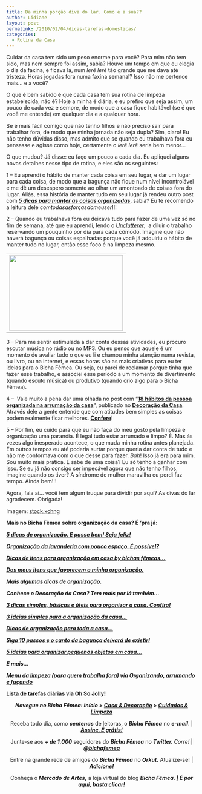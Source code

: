 ```yaml
---
title: Da minha porção diva do lar. Como é a sua??
author: Lidiane
layout: post
permalink: /2010/02/04/dicas-tarefas-domesticas/
categories:
  - Rotina da Casa
---
```

Cuidar da casa tem sido um peso enorme para você? Para mim não tem sido, mas nem sempre foi assim, sabia? Houve um tempo em que eu elegia o dia da faxina, e ficava lá, num _lerê lerê_ tão grande que me dava até tristeza. Horas jogadas fora numa faxina semanal? Isso não me pertence mais… e a você?

<!--more-->

O que é bem sabido é que cada casa tem sua rotina de limpeza estabelecida, não é? Hoje a minha é diária, e eu prefiro que seja assim, um pouco de cada vez e sempre, de modo que a casa fique habitável (se é que você me entende) em qualquer dia e a qualquer hora.

Se é mais fácil comigo que não tenho filhos e não preciso sair para trabalhar fora, de modo que minha jornada não seja dupla? Sim, claro! Eu não tenho dúvidas disso, mas admito que se quando eu trabalhava fora eu pensasse e agisse como hoje, certamente o _lerê lerê_ seria bem menor…

O que mudou? Já disse: eu faço um pouco a cada dia. Eu apliquei alguns novos detalhes nesse tipo de rotina, e eles são os seguintes:

1 – Eu aprendi o hábito de manter cada coisa em seu lugar, e dar um lugar para cada coisa, de modo que a bagunça não fique num nível incontrolável e me dê um desespero somente ao olhar um amontoado de coisas fora do lugar. Aliás, essa história de manter tudo em seu lugar já rendeu outro post com **_<a href="http://www.trololodemulher.com.br/2009/11/10/dicas-organizacao-casa/" target="_self">5 dicas para manter as coisas organizadas</a>_**, sabia? Eu te recomendo a leitura dele _comtodasasforçasdomeuser_!!!

2 – Quando eu trabalhava fora eu deixava tudo para fazer de uma vez só no fim de semana, até que eu aprendi, lendo o _<a href="http://unclutterer.com/" target="_blank" rel="noopener noreferrer">Unclutterer</a>_,  a diluir o trabalho reservando um pouquinho por dia para cada cômodo. Imagine que não haverá bagunça ou coisas espalhadas porque você já adquiriu o hábito de manter tudo no lugar, então esse foco é na limpeza mesmo.

<table align="center">
  <tr>
    <td>
      <a href="https://www.trololodemulher.com.br/2010/02/limpeza-da-casa-leve.jpg"><img class="aligncenter size-medium wp-image-4249" title="limpeza da casa leve" src="https://www.trololodemulher.com.br/2010/02/limpeza-da-casa-leve-300x200.jpg" alt="" width="300" height="200" /></a>
    </td>
  </tr>
</table>

3 – Para me sentir estimulada a dar conta dessas atividades, eu procuro escutar música no rádio ou no MP3. Ou eu penso que aquele é um momento de avaliar tudo o que eu li e chamou minha atenção numa revista, ou livro, ou na internet, e essas horas são as mais criativas para eu ter ideias para o Bicha Fêmea. Ou seja, eu parei de reclamar porque tinha que fazer esse trabalho, e associei esse período a um momento de divertimento (quando escuto música) ou produtivo (quando crio algo para o Bicha Fêmea).

4 –  Vale muito a pena dar uma olhada no post com &#8220;**<a href="http://www.decoracaodacasa.com/organizacao-da-casa/" target="_blank" rel="noopener noreferrer">18 hábitos da pessoa organizada na arrumação da casa</a>**&#8220;, publicado no **<a href="http://www.decoracaodacasa.com/" target="_blank" rel="noopener noreferrer">Decoração da Casa</a>**. Através dele a gente entende que com atitudes bem simples as coisas podem realmente ficar melhores. **<a href="http://www.decoracaodacasa.com/organizacao-da-casa/" target="_blank" rel="noopener noreferrer">Confere</a>**!

5 – Por fim, eu cuido para que eu não faça do meu gosto pela limpeza e organização uma paranóia. É legal tudo estar arrumado e limpo? É. Mas ás vezes algo inesperado acontece, o que muda minha rotina antes planejada. Em outros tempos eu até poderia surtar porque queria dar conta de tudo e não me conformava com o que desse para fazer. _Bah_! Isso já era para mim. Sou muito mais prática. E sabe de uma coisa? Eu só tenho a ganhar com isso. Se eu já não consigo ser impecável agora que não tenho filhos, imagine quando os tiver? A síndrome de mulher maravilha eu perdi faz tempo. Ainda bem!!!

Agora, fala aí… você tem algum truque para dividir por aqui? As divas do lar agradecem. Obrigada!

Imagem: <a href="http://www.sxc.hu/" target="_blank" rel="noopener noreferrer">stock.xchng</a>

**Mais no Bicha Fêmea sobre organização da casa? É &#8216;pra já:**

<a href="http://www.trololodemulher.com.br/2009/11/10/5-dicas-de-oganizao-e-passe-bem-seja-feliz/" target="_blank" rel="noopener noreferrer"><strong><em>5 dicas de organização. E passe bem! Seja feliz!</em></strong></a>

**_<a href="http://www.trololodemulher.com.br/2010/04/14/organizacao-lavanderia-pequena/" target="_self">Organização da lavanderia com pouco espaço. É possível?</a>_**

**_<a href="http://www.trololodemulher.com.br/2010/01/21/dicas-de-itens-para-organizacao-em-casa-by-bichas-femeas%e2%80%a6/" target="_self">Dicas de itens para organização em casa by bichas fêmeas&#8230;</a>_**

**_<a href="http://www.trololodemulher.com.br/2010/01/19/dos-meus-itens-que-favorecem-minha-organizacao-qual-o-seu/" target="_self">Dos meus itens que favorecem a minha organização.</a>_**

**_<a href="http://www.trololodemulher.com.br/2009/05/04/dicas-organizacao/" target="_self">Mais algumas dicas de organização.</a>_**

**_Conhece o Decoração da Casa? Tem mais por lá também&#8230;_**

**_<a href="http://www.decoracaodacasa.com/dicas-para-organizar-a-casa/" target="_blank" rel="noopener noreferrer">3 dicas simples, básicas e úteis para organizar a casa. Confira!</a>_**

**_<a href="http://www.decoracaodacasa.com/ideias-organizacao-da-casa/" target="_blank" rel="noopener noreferrer">3 ideias simples para a organização da casa&#8230;</a>_**

**_<a href="http://www.decoracaodacasa.com/dicas-organizacao-da-casa/" target="_blank" rel="noopener noreferrer">Dicas de organização para toda a casa&#8230;</a>_**

**_<a href="http://www.decoracaodacasa.com/dicas-organizacao/" target="_blank" rel="noopener noreferrer">Siga 10 passos e o canto da bagunça deixará de existir!</a>_**

**_<a href="http://www.decoracaodacasa.com/ideias-organizacao-casa/" target="_blank" rel="noopener noreferrer">5 ideias para organizar pequenos objetos em casa&#8230;</a>_**

**_E mais&#8230;_**

**_<a href="http://www.organizandoarrumando.com/2010/02/menu-da-limpeza.html" target="_blank" rel="noopener noreferrer">Menu da limpeza (para quem trabalha fora)</a> via <a href="http://www.organizandoarrumando.com/" target="_blank" rel="noopener noreferrer">Organizando, arrumando e fuçando</a>_**

**<a href="http://www.ohsojolly.com/2010/01/lista-de-tarefas-diarias.html" target="_blank" rel="noopener noreferrer">Lista de tarefas diárias</a> via <a href="http://www.ohsojolly.com/" target="_blank" rel="noopener noreferrer">Oh So Jolly!</a>**

<p style="text-align: center;">
  <strong><em>Navegue no Bicha Fêmea: Início > <a href="http://www.trololodemulher.com.br/casaedecoracao/">Casa & Decoração</a> > <a href="http://www.trololodemulher.com.br/category/casa-cuidados-limpeza/">Cuidados & Limpeza</a></em></strong>
</p>

<p style="text-align: center;">
  Receba todo dia, como <strong><em>centenas</em></strong> de leitoras, o <strong><em>Bicha Fêmea</em></strong> no <strong><em>e-mail</em></strong>. | <strong><em><a href="http://feedburner.google.com/fb/a/mailverify?uri=blogbichafemea&loc=pt_BR">Assine. É grátis!</a></em></strong>
</p>

<p style="text-align: center;">
  Junte-se aos <strong><em>+ de 1.000</em></strong> seguidores do <strong><em>Bicha Fêmea</em></strong> no <em><strong>Twitter. </strong>Corre!</em> | <strong><em><a href="http://twitter.com/bichafemea">@bichafemea</a></em></strong>
</p>

<p style="text-align: center;">
  Entre na grande rede de amigos do <strong><em>Bicha Fêmea</em></strong> no <strong><em>Orkut.</em></strong> Atualize-se! | <strong><em><a href="http://www.orkut.com.br/Main#Profile?uid=5161612886294499900">Adicione!</a></em></strong>
</p>

<p style="text-align: center;">
  Conheça o<strong><em> Mercado de Artes,</em></strong> a loja virtual do blog <strong><em>Bicha Fêmea. | É por aqui, </em></strong><a href="http://www.trololodemulher.com.br/loja/"><strong><em>basta clicar</em></strong></a><strong><em>!</em></strong>
</p>